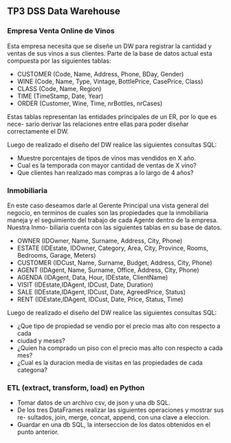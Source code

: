 ## TP3 DSS Data Warehouse ##

### Empresa Venta Online de Vinos ###  
Esta empresa necesita que se diseñe un DW para registrar la cantidad y ventas de sus vinos a sus clientes. Parte de la
base de datos actual esta compuesta por las siguientes tablas:

  - CUSTOMER (Code, Name, Address, Phone, BDay, Gender)
  - WINE (Code, Name, Type, Vintage, BottlePrice, CasePrice, Class)
  - CLASS (Code, Name, Region)
  - TIME (TimeStamp, Date, Year)
  - ORDER (Customer, Wine, Time, nrBottles, nrCases)

Estas tablas representan las entidades principales de un ER, por lo que es nece-
sario derivar las relaciones entre ellas para poder diseñar correctamente el DW.

Luego de realizado el diseño del DW realice las siguientes consultas SQL:
  - Muestre porcentajes de tipos de vinos mas vendidos en X año.
  - Cual es la temporada con mayor cantidad de ventas de X vino?
  - Que clientes han realizado mas compras a lo largo de 4 años?


### Inmobiliaria ###
En este caso deseamos darle al Gerente Principal una vista general del
negocio, en terminos de cuales son las propiedades que la inmobiliaria maneja y
el seguimiento del trabajo de cada Agente dentro de la empresa. Nuestra Inmo-
biliaria cuenta con las siguientes tablas en su base de datos.

  - OWNER (IDOwner, Name, Surname, Address, City, Phone)
  - ESTATE (IDEstate, IDOwner, Category, Area, City, Province, Rooms, Bedrooms, Garage, Meters)
  - CUSTOMER (IDCust, Name, Surname, Budget, Address, City, Phone)
  - AGENT (IDAgent, Name, Surname, Office, Address, City, Phone)
  - AGENDA (IDAgent, Data, Hour, IDEstate, ClientName)
  - VISIT (IDEstate,IDAgent, IDCust, Date, Duration)
  - SALE (IDEstate,IDAgent, IDCust, Date, AgreedPrice, Status)
  - RENT (IDEstate,IDAgent, IDCust, Date, Price, Status, Time)

Luego de realizado el diseño del DW realice las siguientes consultas SQL:
  - ¿Que tipo de propiedad se vendio por el precio mas alto con respecto a cada
  - ciudad y meses?
  - ¿Quien ha comprado un piso con el precio mas alto con respecto a cada mes?
  - ¿Cual es la duracion media de visitas en las propiedades de cada categorıa?

### ETL (extract, transform, load) en Python ###

  - Tomar datos de un archivo csv, de json y una db SQL.
  - De los tres DataFrames realizar las siguientes operaciones y mostrar sus re- sultados, join, merge, concat, append, con una clave a eleccion.
  - Guardar en una db SQL, la interseccion de los datos obtenidos en el punto anterior.

